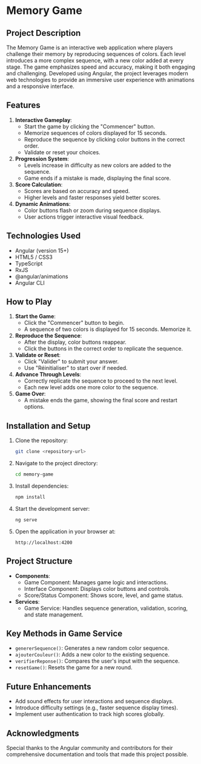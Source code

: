# Memory Game

## Project Description
The Memory Game is an interactive web application where players challenge their memory by reproducing sequences of colors. Each level introduces a more complex sequence, with a new color added at every stage. The game emphasizes speed and accuracy, making it both engaging and challenging. Developed using Angular, the project leverages modern web technologies to provide an immersive user experience with animations and a responsive interface.

## Features
1. **Interactive Gameplay**:
   - Start the game by clicking the "Commencer" button.
   - Memorize sequences of colors displayed for 15 seconds.
   - Reproduce the sequence by clicking color buttons in the correct order.
   - Validate or reset your choices.
2. **Progression System**:
   - Levels increase in difficulty as new colors are added to the sequence.
   - Game ends if a mistake is made, displaying the final score.
3. **Score Calculation**:
   - Scores are based on accuracy and speed.
   - Higher levels and faster responses yield better scores.
4. **Dynamic Animations**:
   - Color buttons flash or zoom during sequence displays.
   - User actions trigger interactive visual feedback.

## Technologies Used
- Angular (version 15+)
- HTML5 / CSS3
- TypeScript
- RxJS
- @angular/animations
- Angular CLI

## How to Play
1. **Start the Game**:
   - Click the "Commencer" button to begin.
   - A sequence of two colors is displayed for 15 seconds. Memorize it.
2. **Reproduce the Sequence**:
   - After the display, color buttons reappear.
   - Click the buttons in the correct order to replicate the sequence.
3. **Validate or Reset**:
   - Click "Valider" to submit your answer.
   - Use "Réinitialiser" to start over if needed.
4. **Advance Through Levels**:
   - Correctly replicate the sequence to proceed to the next level.
   - Each new level adds one more color to the sequence.
5. **Game Over**:
   - A mistake ends the game, showing the final score and restart options.

## Installation and Setup
1. Clone the repository:
   ```bash
   git clone <repository-url>
   ```
2. Navigate to the project directory:
   ```bash
   cd memory-game
   ```
3. Install dependencies:
   ```bash
   npm install
   ```
4. Start the development server:
   ```bash
   ng serve
   ```
5. Open the application in your browser at:
   ```
   http://localhost:4200
   ```

## Project Structure
- **Components**:
  - Game Component: Manages game logic and interactions.
  - Interface Component: Displays color buttons and controls.
  - Score/Status Component: Shows score, level, and game status.
- **Services**:
  - Game Service: Handles sequence generation, validation, scoring, and state management.

## Key Methods in Game Service
- `genererSequence()`: Generates a new random color sequence.
- `ajouterCouleur()`: Adds a new color to the existing sequence.
- `verifierReponse()`: Compares the user's input with the sequence.
- `resetGame()`: Resets the game for a new round.

## Future Enhancements
- Add sound effects for user interactions and sequence displays.
- Introduce difficulty settings (e.g., faster sequence display times).
- Implement user authentication to track high scores globally.

## Acknowledgments
Special thanks to the Angular community and contributors for their comprehensive documentation and tools that made this project possible.

